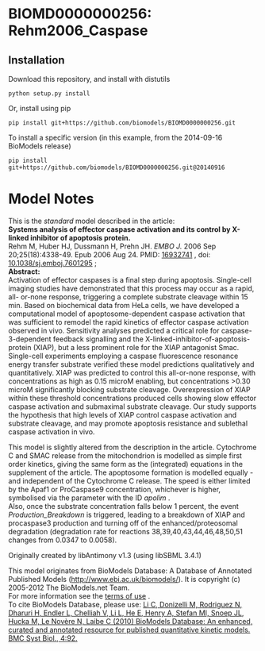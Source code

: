 # BIOMD0000000256: Rehm2006_Caspase

## Installation

Download this repository, and install with distutils

`python setup.py install`

Or, install using pip

`pip install git+https://github.com/biomodels/BIOMD0000000256.git`

To install a specific version (in this example, from the 2014-09-16 BioModels release)

`pip install git+https://github.com/biomodels/BIOMD0000000256.git@20140916`


# Model Notes


This is the _standard_ model described in the article:  
**Systems analysis of effector caspase activation and its control by X-linked inhibitor of apoptosis protein.**   
Rehm M, Huber HJ, Dussmann H, Prehn JH. _EMBO J._ 2006 Sep 20;25(18):4338-49.
Epub 2006 Aug 24. PMID:
[16932741](http://www.ncbi.nlm.nih.gov/pubmed/16932741) , doi:
[10.1038/sj.emboj.7601295](http://dx.doi.org/10.1038/sj.emboj.7601295) ;  
**Abstract:**   
Activation of effector caspases is a final step during apoptosis. Single-cell
imaging studies have demonstrated that this process may occur as a rapid, all-
or-none response, triggering a complete substrate cleavage within 15 min.
Based on biochemical data from HeLa cells, we have developed a computational
model of apoptosome-dependent caspase activation that was sufficient to
remodel the rapid kinetics of effector caspase activation observed in vivo.
Sensitivity analyses predicted a critical role for caspase-3-dependent
feedback signalling and the X-linked-inhibitor-of-apoptosis-protein (XIAP),
but a less prominent role for the XIAP antagonist Smac. Single-cell
experiments employing a caspase fluorescence resonance energy transfer
substrate verified these model predictions qualitatively and quantitatively.
XIAP was predicted to control this all-or-none response, with concentrations
as high as 0.15 microM enabling, but concentrations >0.30 microM significantly
blocking substrate cleavage. Overexpression of XIAP within these threshold
concentrations produced cells showing slow effector caspase activation and
submaximal substrate cleavage. Our study supports the hypothesis that high
levels of XIAP control caspase activation and substrate cleavage, and may
promote apoptosis resistance and sublethal caspase activation in vivo.

This model is slightly altered from the description in the article. Cytochrome
C and SMAC release from the mitochondrion is modelled as simple first order
kinetics, giving the same form as the (integrated) equations in the supplement
of the article. The apoptosome formation is modelled equally - and independent
of the Cytochrome C release. The speed is either limited by the Apaf1 or
ProCaspase9 concentration, whichever is higher, symbolised via the parameter
with the ID _apolim_ .  
Also, once the substrate concentration falls below 1 percent, the event
_Production_Breakdown_ is triggered, leading to a breakdown of XIAP and
procaspase3 production and turning off of the enhanced/proteosomal degradation
(degradation rate for reactions 38,39,40,43,44,46,48,50,51 changes from 0.0347
to 0.0058).

Originally created by libAntimony v1.3 (using libSBML 3.4.1)

This model originates from BioModels Database: A Database of Annotated
Published Models (http://www.ebi.ac.uk/biomodels/). It is copyright (c)
2005-2012 The BioModels.net Team.  
For more information see the [terms of
use](http://www.ebi.ac.uk/biomodels/legal.html) .  
To cite BioModels Database, please use: [Li C, Donizelli M, Rodriguez N,
Dharuri H, Endler L, Chelliah V, Li L, He E, Henry A, Stefan MI, Snoep JL,
Hucka M, Le Novère N, Laibe C (2010) BioModels Database: An enhanced, curated
and annotated resource for published quantitative kinetic models. BMC Syst
Biol., 4:92.](http://www.ncbi.nlm.nih.gov/pubmed/20587024)


